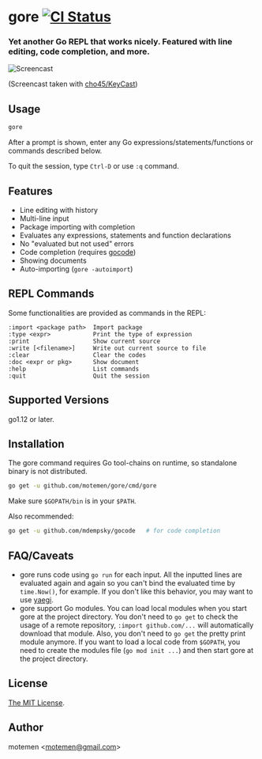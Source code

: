 # gore [![CI Status](https://github.com/motemen/gore/workflows/CI/badge.svg)](https://github.com/motemen/gore/actions)
### Yet another Go REPL that works nicely. Featured with line editing, code completion, and more.

![Screencast](doc/screencast.gif)

(Screencast taken with [cho45/KeyCast](https://github.com/cho45/KeyCast))

## Usage

```sh
gore
```
After a prompt is shown, enter any Go expressions/statements/functions or commands described below.

To quit the session, type `Ctrl-D` or use `:q` command.

## Features

- Line editing with history
- Multi-line input
- Package importing with completion
- Evaluates any expressions, statements and function declarations
- No "evaluated but not used" errors
- Code completion (requires [gocode](https://github.com/mdempsky/gocode))
- Showing documents
- Auto-importing (`gore -autoimport`)

## REPL Commands

Some functionalities are provided as commands in the REPL:

```
:import <package path>  Import package
:type <expr>            Print the type of expression
:print                  Show current source
:write [<filename>]     Write out current source to file
:clear                  Clear the codes
:doc <expr or pkg>      Show document
:help                   List commands
:quit                   Quit the session
```

## Supported Versions
go1.12 or later.

## Installation
The gore command requires Go tool-chains on runtime, so standalone binary is not distributed.

```sh
go get -u github.com/motemen/gore/cmd/gore
```

Make sure `$GOPATH/bin` is in your `$PATH`.

Also recommended:

```sh
go get -u github.com/mdempsky/gocode   # for code completion
```

## FAQ/Caveats

- gore runs code using `go run` for each input. All the inputted lines are
  evaluated again and again so you can't bind the evaluated time by
  `time.Now()`, for example. If you don't like this behavior, you may want to use
  [yaegi](https://github.com/containous/yaegi).
- gore support Go modules. You can load local modules when you start gore at
  the project directory. You don't need to `go get` to check the usage of a
  remote repository, `:import github.com/...` will automatically download that
  module. Also, you don't need to `go get` the pretty print module anymore. If
  you want to load a local code from `$GOPATH`, you need to create the modules
  file (`go mod init ...`) and then start gore at the project directory.

## License

[The MIT License](./LICENSE).

## Author

motemen &lt;<motemen@gmail.com>&gt;
